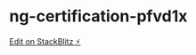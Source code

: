 # ng-certification-pfvd1x

[Edit on StackBlitz ⚡️](https://stackblitz.com/edit/ng-certification-pfvd1x)